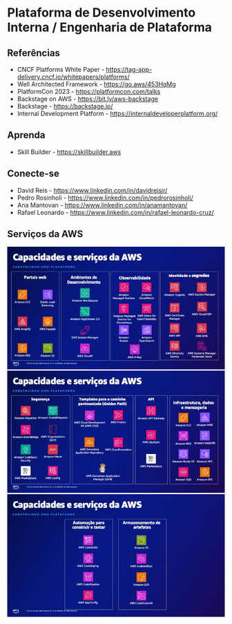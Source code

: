 # Plataforma de Desenvolvimento Interna / Engenharia de Plataforma

## Referências

* CNCF Platforms White Paper - https://tag-app-delivery.cncf.io/whitepapers/platforms/
* Well Architected Framework - https://go.aws/453HqMg
* PlatformCon 2023 - https://platformcon.com/talks
* Backstage on AWS - https://bit.ly/aws-backstage
* Backstage - https://backstage.io/
* Internal Development Platform - https://internaldeveloperplatform.org/

## Aprenda

* Skill Builder - https://skillbuilder.aws

## Conecte-se

* David Reis - https://www.linkedin.com/in/davidreisjr/
* Pedro Rosinholi - https://www.linkedin.com/in/pedrorosinholi/
* Ana Mantovan - https://www.linkedin.com/in/anamantovan/
* Rafael Leonardo - https://www.linkedin.com/in/rafael-leonardo-cruz/


## Serviços da AWS

![CNCF: Capacidades i](./cap-01.jpg)
![CNCF: Capacidades ii](./cap-02.jpg)
![CNCF: Capacidades iii](./cap-03.jpg)
